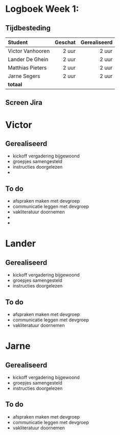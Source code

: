 # Logboek Week 1:

## Tijdbesteding

| Student          | Geschat | Gerealiseerd |
| :--------------- | ------: | -----------: |
| Victor Vanhooren |   2 uur      |   2 uur           |
| Lander De Ghein  |    2 uur     |     2 uur         |
| Matthias Pieters |    2 uur     |     2 uur         |
| Jarne Segers     |    2 uur     |     2 uur         |
| **totaal**       |        |              |


## Screen Jira

# Victor

## Gerealiseerd

- kickoff vergadering bijgewoond
- groepjes samengesteld
- instructies doorgelezen
-


## To do

- afspraken maken met devgroep
- communicatie leggen met devgroep
- vakliteratuur doornemen
-
-

# Lander

## Gerealiseerd

- kickoff vergadering bijgewoond
- groepjes samengesteld
- instructies doorgelezen



## To do

- afspraken maken met devgroep
- communicatie leggen met devgroep
- vakliteratuur doornemen

# Jarne

## Gerealiseerd

- kickoff vergadering bijgewoond
- groepjes samengesteld
- instructies doorgelezen



## To do

- afspraken maken met devgroep
- communicatie leggen met devgroep
- vakliteratuur doornemen